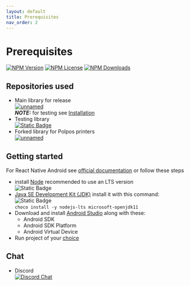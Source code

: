 ```yaml
---
layout: default
title: Prerequisites
nav_order: 2
---
```


# Prerequisites
[![NPM Version](https://img.shields.io/npm/v/npm.svg?style=flat)]() [![NPM License](https://img.shields.io/npm/l/all-contributors.svg?style=flat)](https://github.com/tterb/hyde/blob/master/LICENSE) [![NPM Downloads](https://img.shields.io/npm/dt/express.svg?style=flat)]()  

Repositories used
-
* Main library for release<br>
[![unnamed](https://img.shields.io/badge/0.71-Net%20Frontend%20Wrapper-69b6e4?logo=react)](https://github.com/FKMLJF/net-front-wrapper)<br>
**_NOTE:_** for testing see [Installation](index.md#installation)
* Testing library<br>
[![Static Badge](https://img.shields.io/badge/NFW_Demo-blue?logo=javascript&labelColor=grey)](https://github.com/FKMLJF/nfw-demo)
* Forked library for Polpos printers<br>
[![unnamed](https://img.shields.io/badge/0.71-Bluetooth%20Printer%20Polpos-69b6e4?logo=react)](https://github.com/FKMLJF/tp-react-native-bluetooth-printer-for-polpos-mp80)

Getting started
-
For React Native Android see [official documentation](https://reactnative.dev/docs/environment-setup) or follow these steps
* install [Node](https://nodejs.org/en) recommended to use an LTS version<br>
  ![Static Badge](https://img.shields.io/badge/Node_%3E%3D_16-fb?logo=npm)
* [Java SE Development Kit (JDK)](https://openjdk.org/projects/jdk/11/) install it with this command:<br>
  ![Static Badge](https://img.shields.io/badge/JDK_%3C%3D_11-fb)<br>
`choco install -y nodejs-lts microsoft-openjdk11`
* Download and install [Android Studio](https://developer.android.com/studio/index.html) along with these:
  * Android SDK
  * Android SDK Platform
  * Android Virtual Device
* Run project of your [choice](#repositories-used) 


Chat
-
* Discord<br>
[![Discord Chat](https://img.shields.io/discord/308323056592486420.svg)](https://discord.com/channels/1117753057275564052/1117754073974853652)  

